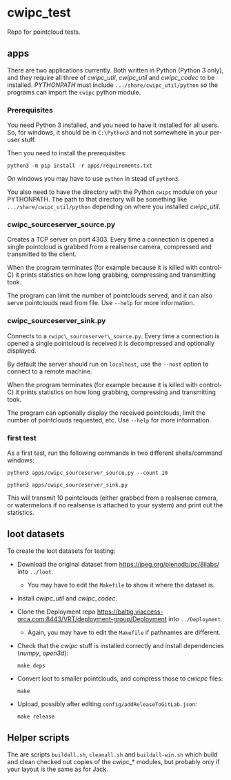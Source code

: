 # cwipc_test

Repo for pointcloud tests.

## apps

There are two applications currently. Both written in Python (Python 3 only), and they require all three of _cwipc\_util_, _cwipc\_util_ and _cwipc\_codec_ to be installed. _PYTHONPATH_ must include `.../share/cwipc_util/python` so the programs can import the `cwipc` python module.

### Prerequisites

You need Python 3 installed, and you need to have it installed for all users. So, for windows, it should be in `C:\Python3` and not somewhere in your per-user stuff.

Then you need to install the prerequisites:

```
python3 -m pip install -r apps/requirements.txt
```

On windows you may have to use `python` in stead of `python3`.

You also need to have the directory with the Python `cwipc` module on your PYTHONPATH. The path to that directory will be something like `.../share/cwipc_util/python` depending on where you installed *cwipc_util*.

### cwipc\_sourceserver\_source.py

Creates a TCP server on port 4303. Every time a connection is opened a single pointcloud is grabbed from a realsense camera, compressed and transmitted to the client.

When the program terminates (for example because it is killed with control-C) it prints statistics on how long grabbing, compressing and transmitting took.

The program can limit the number of pointclouds served, and it can also serve pointclouds read from file. Use `--help` for more information.

### cwipc\_sourceserver\_sink.py

Connects to a `cwipc\_sourceserver\_source.py`. Every time a connection is opened a single pointcloud is received it is decompressed and optionally displayed.

By default the server should run on `localhost`, use the `--host` option to connect to a remote machine.

When the program terminates (for example because it is killed with control-C) it prints statistics on how long grabbing, compressing and transmitting took.

The program can optionally display the received pointclouds, limit the number of pointclouds requested, etc. Use `--help` for more information.

### first test

As a first test, run the following commands in two different shells/command windows:

```
python3 apps/cwipc_sourceserver_source.py --count 10
```

```
python3 apps/cwipc_sourceserver_sink.py
```

This will transmit 10 pointclouds (either grabbed from a realsense camera, or watermelons if no realsense is attached to your system) and print out the statistics.

## loot datasets

To create the loot datasets for testing:

- Download the original dataset from <https://jpeg.org/plenodb/pc/8ilabs/> into `../loot`.
	- You may have to edit the `Makefile` to show it where the dataset is.
- Install _cwipc\_util_ and _cwipc\_codec_.
- Clone the Deployment repo <https://baltig.viaccess-orca.com:8443/VRT/deployment-group/Deployment> into `../Deployment`.
	- Again, you may have to edit the `Makefile` if pathnames are different.
- Check that the _cwipc_ stuff is installed correctly and install dependencies (_numpy_, _open3d_):

  ```
  make deps
  ```
- Convert loot to smaller pointclouds, and compress those to _cwicpc_ files:

  ```
  make
  ```
 - Upload, possibly after editing `config/addReleaseToGitLab.json`:

   ```
   make release
   ```

## Helper scripts

The are scripts `buildall.sh`, `cleanall.sh` and `buildall-win.sh` which build and clean checked out copies of the cwipc_* modules, but probably only if your layout is the same as for Jack.